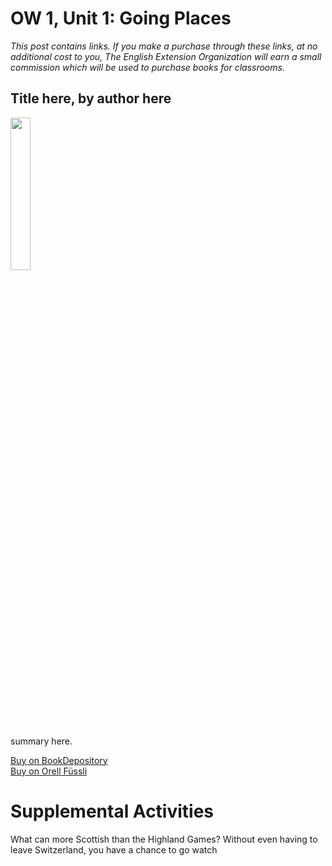 # OW 1, Unit 1: Going Places

 *This post contains links. If you make a purchase through these links, at no additional cost to you, The English Extension Organization will earn a small commission which will be used to purchase books for classrooms.*

## Title here, by author here

<img src="imgurlinkhere.png" width="25%" />

summary here.

<a href="bookdepository link here" rel="nofollow"> Buy on BookDepository</a>  
<a href="orell fussli link here" rel="nofollow">Buy on Orell Füssli</a> 
 
# Supplemental Activities
What can more Scottish than the Highland Games?  Without even having to leave Switzerland, you have a chance to go watch 
 
<!--stackedit_data:
eyJoaXN0b3J5IjpbLTI1NjIzODY5NywtMTM4MzgzNTQ2NiwtNj
Y5NTM1MTUsLTgwNDI4MjY0OV19
-->